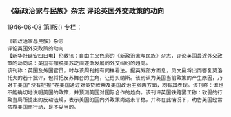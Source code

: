 ### 《新政治家与民族》杂志  评论英国外交政策的动向

1946-06-08
第1版()
专栏：

    《新政治家与民族》杂志
    评论英国外交政策的动向
    【新华社延安四日电】伦敦讯：自由主义色彩的《新政治家与民族》杂志，评论英国最近外交政策的动向说：英国有摆脱美苏之间逐渐发展的外交纠纷的趋向。
    该刊称：英国及外国官员，时与该周刊抱有同样看法。据英外部方面息，贝文虽将出而答复莫洛托夫的若干批评，但将把反苏舞台的主角，让给贝纳斯。该刊认为英国当前政策的产生原因，乃对于美国“没有把握”在美国通过对英贷款票及美国政治主张两方面，均有其表现。该刊称：谁也不能确切地说明美国的政策，并预测美国对国际合作的趋向。该刊评英国铁路罢工称：软弱的行政当局所提出的反动法规，表示美国的国内外政策尚远未平稳。并称在此情况下，劝告英国经常依靠美国而行动，是不妥当的。
